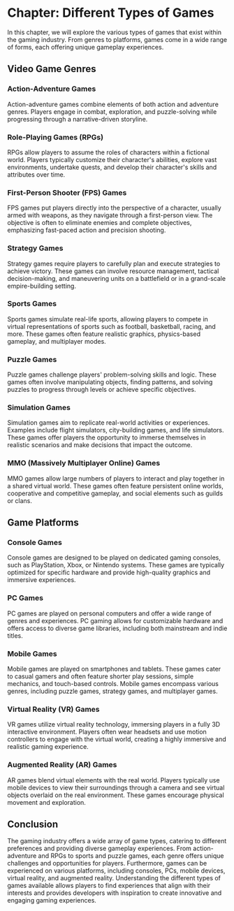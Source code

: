 Chapter: Different Types of Games
=================================

In this chapter, we will explore the various types of games that exist within the gaming industry. From genres to platforms, games come in a wide range of forms, each offering unique gameplay experiences.

Video Game Genres
-----------------

### Action-Adventure Games

Action-adventure games combine elements of both action and adventure genres. Players engage in combat, exploration, and puzzle-solving while progressing through a narrative-driven storyline.

### Role-Playing Games (RPGs)

RPGs allow players to assume the roles of characters within a fictional world. Players typically customize their character's abilities, explore vast environments, undertake quests, and develop their character's skills and attributes over time.

### First-Person Shooter (FPS) Games

FPS games put players directly into the perspective of a character, usually armed with weapons, as they navigate through a first-person view. The objective is often to eliminate enemies and complete objectives, emphasizing fast-paced action and precision shooting.

### Strategy Games

Strategy games require players to carefully plan and execute strategies to achieve victory. These games can involve resource management, tactical decision-making, and maneuvering units on a battlefield or in a grand-scale empire-building setting.

### Sports Games

Sports games simulate real-life sports, allowing players to compete in virtual representations of sports such as football, basketball, racing, and more. These games often feature realistic graphics, physics-based gameplay, and multiplayer modes.

### Puzzle Games

Puzzle games challenge players' problem-solving skills and logic. These games often involve manipulating objects, finding patterns, and solving puzzles to progress through levels or achieve specific objectives.

### Simulation Games

Simulation games aim to replicate real-world activities or experiences. Examples include flight simulators, city-building games, and life simulators. These games offer players the opportunity to immerse themselves in realistic scenarios and make decisions that impact the outcome.

### MMO (Massively Multiplayer Online) Games

MMO games allow large numbers of players to interact and play together in a shared virtual world. These games often feature persistent online worlds, cooperative and competitive gameplay, and social elements such as guilds or clans.

Game Platforms
--------------

### Console Games

Console games are designed to be played on dedicated gaming consoles, such as PlayStation, Xbox, or Nintendo systems. These games are typically optimized for specific hardware and provide high-quality graphics and immersive experiences.

### PC Games

PC games are played on personal computers and offer a wide range of genres and experiences. PC gaming allows for customizable hardware and offers access to diverse game libraries, including both mainstream and indie titles.

### Mobile Games

Mobile games are played on smartphones and tablets. These games cater to casual gamers and often feature shorter play sessions, simple mechanics, and touch-based controls. Mobile games encompass various genres, including puzzle games, strategy games, and multiplayer games.

### Virtual Reality (VR) Games

VR games utilize virtual reality technology, immersing players in a fully 3D interactive environment. Players often wear headsets and use motion controllers to engage with the virtual world, creating a highly immersive and realistic gaming experience.

### Augmented Reality (AR) Games

AR games blend virtual elements with the real world. Players typically use mobile devices to view their surroundings through a camera and see virtual objects overlaid on the real environment. These games encourage physical movement and exploration.

Conclusion
----------

The gaming industry offers a wide array of game types, catering to different preferences and providing diverse gameplay experiences. From action-adventure and RPGs to sports and puzzle games, each genre offers unique challenges and opportunities for players. Furthermore, games can be experienced on various platforms, including consoles, PCs, mobile devices, virtual reality, and augmented reality. Understanding the different types of games available allows players to find experiences that align with their interests and provides developers with inspiration to create innovative and engaging gaming experiences.
